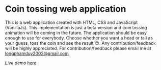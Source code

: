 # Coin tossing web application
This is a web application created with HTML, CSS and JavaScript (VanillaJs). This implementation is just a beta version and coin tossing animation will be coming in the future.
The application should be easy enough to use for everybody. Choose whether you want a head or tail as your guess, toss the coin and see the result 😉.
Any contribution/feedback will be highly appreciated. For contribution/feedback please email me at longphamduy2002@gmail.com

<em>Live demo </em><a href="https://phamduylong.github.io/coin_tossing/" target="blank">here</a>

